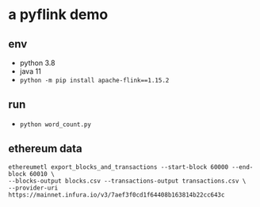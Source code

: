 # a pyflink demo

## env

- python 3.8
- java 11
- `python -m pip install apache-flink==1.15.2`

## run

- `python word_count.py `

## ethereum data

```
ethereumetl export_blocks_and_transactions --start-block 60000 --end-block 60010 \
--blocks-output blocks.csv --transactions-output transactions.csv \
--provider-uri https://mainnet.infura.io/v3/7aef3f0cd1f64408b163814b22cc643c
```